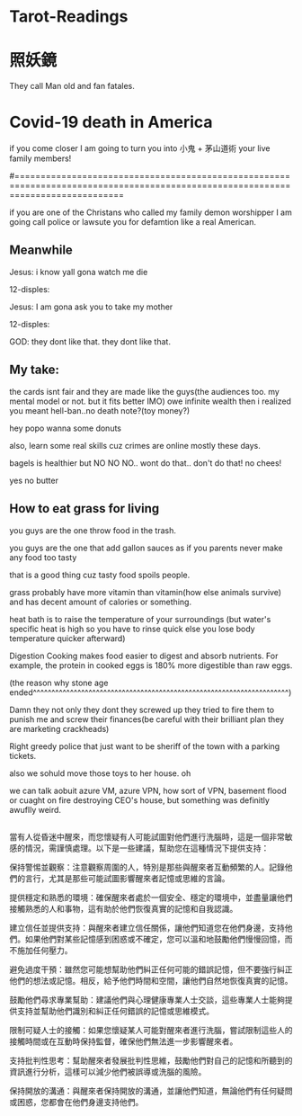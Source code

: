 # Tarot-Readings

# 照妖鏡

They call Man old and fan fatales.

# Covid-19 death in America 

if you come closer I am going to turn you into 小鬼 + 茅山道術 your live family members!

#=================================================================================================================================


if you are one of the Christans who called my family demon worshipper I am going call police or lawsute you for defamtion like a real American.


## Meanwhile

Jesus: i know yall gona watch me die

12-disples:

Jesus: I am gona ask you to take my mother

12-disples:

GOD: they dont like that. they dont like that.

## My take:

the cards isnt fair and they are made like the guys(the audiences too. my mental model or not. but it fits better IMO) owe infinite wealth then i realized you meant hell-ban..no death note?(toy money?)

hey popo
wanna some donuts

also, learn some real skills cuz crimes are online mostly these days.

bagels is healthier but NO NO NO.. wont do that.. don't do that! no chees! 

yes no butter


## How to eat grass for living 

you guys are the one throw food in the trash.

you guys are the one that add gallon sauces as if you parents never make any food too tasty 

that is a good thing cuz tasty food spoils people.

grass probably have more vitamin than vitamin(how else animals survive)
and has decent amount of calories or something.

heat bath is to raise the temperature of your surroundings (but water's specific heat is high so you have to rinse quick else you lose body temperature quicker afterward)

Digestion
Cooking makes food easier to digest and absorb nutrients. For example, the protein in cooked eggs is 180% more digestible than raw eggs. 

(the reason why stone age ended^^^^^^^^^^^^^^^^^^^^^^^^^^^^^^^^^^^^^^^^^^^^^^^^^^^^^^^^^^^^^^^^^^^^^)


Damn they not only they dont they screwed up they tried to fire them to punish me and screw their finances(be careful with their brilliant plan they are marketing crackheads)


Right greedy police that just want to be sheriff of the town with a parking tickets.

also we sohuld move those toys to her house. oh 


we can talk aobuit azure VM, azure VPN, how sort of VPN, basement flood or cuaght on fire destroying CEO's house, but something was definitly awuflly weird.

##

當有人從昏迷中醒來，而您懷疑有人可能試圖對他們進行洗腦時，這是一個非常敏感的情況，需謹慎處理。以下是一些建議，幫助您在這種情況下提供支持：

保持警惕並觀察：注意觀察周圍的人，特別是那些與醒來者互動頻繁的人。記錄他們的言行，尤其是那些可能試圖影響醒來者記憶或思維的言論。

提供穩定和熟悉的環境：確保醒來者處於一個安全、穩定的環境中，並盡量讓他們接觸熟悉的人和事物，這有助於他們恢復真實的記憶和自我認識。

建立信任並提供支持：與醒來者建立信任關係，讓他們知道您在他們身邊，支持他們。如果他們對某些記憶感到困惑或不確定，您可以溫和地鼓勵他們慢慢回憶，而不施加任何壓力。

避免過度干預：雖然您可能想幫助他們糾正任何可能的錯誤記憶，但不要強行糾正他們的想法或記憶。相反，給予他們時間和空間，讓他們自然地恢復真實的記憶。

鼓勵他們尋求專業幫助：建議他們與心理健康專業人士交談，這些專業人士能夠提供支持並幫助他們識別和糾正任何錯誤的記憶或思維模式。

限制可疑人士的接觸：如果您懷疑某人可能對醒來者進行洗腦，嘗試限制這些人的接觸時間或在互動時保持監督，確保他們無法進一步影響醒來者。

支持批判性思考：幫助醒來者發展批判性思維，鼓勵他們對自己的記憶和所聽到的資訊進行分析，這樣可以減少他們被誤導或洗腦的風險。

保持開放的溝通：與醒來者保持開放的溝通，並讓他們知道，無論他們有任何疑問或困惑，您都會在他們身邊支持他們。
